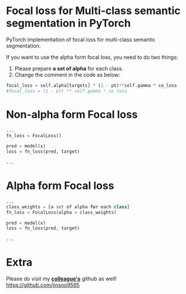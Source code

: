 # Focal loss for Multi-class semantic segmentation in PyTorch
PyTorch implementation of focal loss for multi-class semantic segmentation.  

If you want to use the alpha form focal loss, you need to do two things:
1. Please prepare **a set of alpha** for each class.  
2. Change the comment in the code as below:  
```python
focal_loss = self.alpha[targets] * (1 - pt)**self.gamma * ce_loss
#focal_loss = (1 - pt) ** self.gamma * ce_loss
```


# Non-alpha form Focal loss
```python
...
fn_loss = FocalLoss()

pred = model(x)
loss = fn_loss(pred, target)

...
```

# Alpha form Focal loss
```python
...
class_weights = [a set of alpha for each class]
fn_loss = FocalLoss(alpha = class_weights)

pred = model(x)
loss = fn_loss(pred, target)

...
```

# Extra
Please do visit my [**colleague's**](https://github.com/jinsoo9595) github as well!  
https://github.com/jinsoo9595

